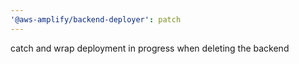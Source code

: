 ```yaml
---
'@aws-amplify/backend-deployer': patch
---
```


catch and wrap deployment in progress when deleting the backend
